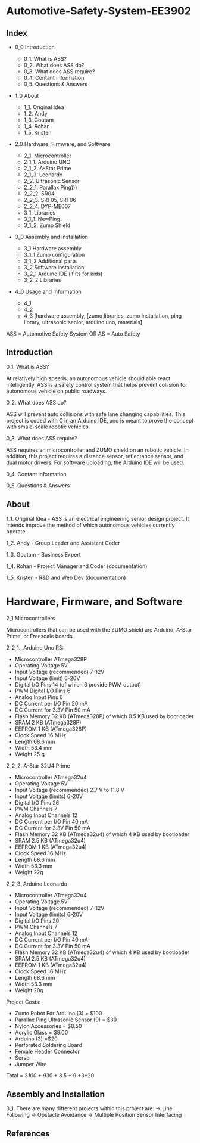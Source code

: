 # Automotive-Safety-System-EE3902

## Index

- 0_0 Introduction
  - 0_1. What is ASS?
  - 0_2. What does ASS do?
  - 0_3. What does ASS require?
  - 0_4. Contant information
  - 0_5. Questions & Answers
  
- 1_0 About
  - 1_1. Original Idea
  - 1_2. Andy
  - 1_3. Goutam
  - 1_4. Rohan
  - 1_5. Kristen

- 2.0 Hardware, Firmware, and Software
  - 2_1. Microcontroller
  - 2_1_1. Arduino UNO
  - 2_1_2. A-Star Prime
  - 2_1_3. Leonardo
  - 2_2. Ultrasonic Sensor
  - 2_2_1. Parallax Ping)))
  - 2_2_2. SR04 
  - 2_2_3. SRF05, SRF06
  - 2_2_4. DYP-ME007
  - 3_1. Libraries
  - 3_1_1. NewPing
  - 3_1_2. Zumo Shield

- 3_0 Assembly and Installation
  - 3_1 Hardware assembly
  - 3_1_1 Zumo configuration
  - 3_1_2 Additional parts
  - 3_2 Software installation
  - 3_2_1 Arduino IDE (if its for kids)
  - 3_2_2 Libraries

- 4_0 Usage and Information
  - 4_1
  - 4_2
  - 4_3
[hardware assembly, 
[zumo libraries, zumo installation, ping library, ultrasonic senior, arduino uno, materials]  

ASS = Automotive Safety System
OR
AS = Auto Safety

## Introduction
0_1. What is ASS?

At relatively high speeds, an autonomous vehicle should able react intelligently. ASS is a safety control system that helps prevent collision for autonomous vehicle on public roadways.

0_2. What does ASS do?

ASS will prevent auto collisions with safe lane changing capabilities. This project is coded with C in an Arduino IDE, and is meant to prove the concept with smale-scale robotic vehicles.

0_3. What does ASS require?

ASS requires an microcontroller and ZUMO shield on an robotic vehicle. In addition, this project requires a distance sensor, reflectance sensor, and dual motor drivers. For software uploading, the Arduino IDE will be used.

0_4. Contant information

0_5. Questions & Answers




## About
1_1. Original Idea - 
ASS is an electrical engineering senior design project. It intends improve the method of which autonomous vehicles currently operate.

1_2. Andy - Group Leader and Assistant Coder

1_3. Goutam - Business Expert

1_4. Rohan - Project Manager and Coder (documentation)

1_5. Kristen - R&D and Web Dev (documentation)

# Hardware, Firmware, and Software
2_1 Microcontrollers

Microcontrollers that can be used with the ZUMO shield are Arduino, A-Star Prime, or Freescale boards.

2_2_1.. Arduino Uno R3:
* Microcontroller	ATmega328P
* Operating Voltage	5V
* Input Voltage (recommended)	7-12V
* Input Voltage (limit)	6-20V
* Digital I/O Pins	14 (of which 6 provide PWM output)
* PWM Digital I/O Pins	6
* Analog Input Pins	6
* DC Current per I/O Pin	20 mA
* DC Current for 3.3V Pin	50 mA
* Flash Memory	32 KB (ATmega328P) of which 0.5 KB used by bootloader
* SRAM	2 KB (ATmega328P)
* EEPROM	1 KB (ATmega328P)
* Clock Speed	16 MHz
* Length	68.6 mm
* Width	53.4 mm
* Weight	25 g

2_2_2. A-Star 32U4 Prime
* Microcontroller ATmega32u4 
* Operating Voltage 5V 
* Input Voltage (recommended) 2.7 V to 11.8 V 
* Input Voltage (limits) 6-20V 
* Digital I/O Pins 26
* PWM Channels 7 
* Analog Input Channels 12 
* DC Current per I/O Pin 40 mA 
* DC Current for 3.3V Pin 50 mA 
* Flash Memory 32 KB (ATmega32u4) of which 4 KB used by bootloader 
* SRAM 2.5 KB (ATmega32u4) 
* EEPROM 1 KB (ATmega32u4) 
* Clock Speed 16 MHz 
* Length 68.6 mm 
* Width 53.3 mm 
* Weight 22g 

2_2_3. Arduino Leonardo 
* Microcontroller ATmega32u4 
* Operating Voltage 5V 
* Input Voltage (recommended) 7-12V 
* Input Voltage (limits) 6-20V 
* Digital I/O Pins 20 
* PWM Channels 7 
* Analog Input Channels 12 
* DC Current per I/O Pin 40 mA 
* DC Current for 3.3V Pin 50 mA 
* Flash Memory 32 KB (ATmega32u4) of which 4 KB used by bootloader 
* SRAM 2.5 KB (ATmega32u4) 
* EEPROM 1 KB (ATmega32u4) 
* Clock Speed 16 MHz 
* Length 68.6 mm 
* Width 53.3 mm 
* Weight 20g 



Project Costs:
* Zumo Robot For Arduino (3) = $100
* Parallax Ping Ultrasonic Sensor (9) = $30
* Nylon Accessories = $8.50
* Acrylic Glass = $9.00
* Arduino (3) =$20
* Perforated Soldering Board
* Female Header Connector
* Servo
* Jumper Wire


Total = 3*100 + 9*30 + 8.5 + 9 +3*20 


## Assembly and Installation

3_1. There are many different projects within this project are:
-> Line Following
-> Obstacle Avoidance
-> Multiple Position Sensor Interfacing

## References




